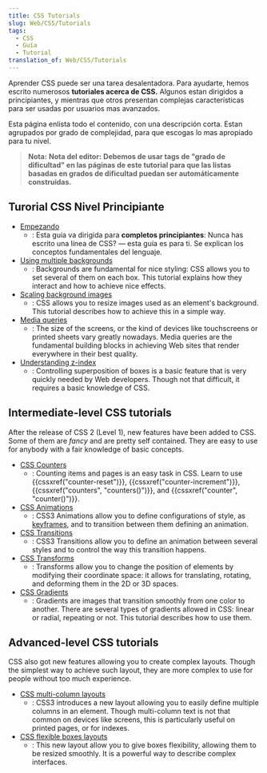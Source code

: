 ```yaml
---
title: CSS Tutorials
slug: Web/CSS/Tutorials
tags:
  - CSS
  - Guía
  - Tutorial
translation_of: Web/CSS/Tutorials
---
```

Aprender CSS puede ser una tarea desalentadora. Para ayudarte, hemos escrito numerosos **tutoriales acerca de CSS.** Algunos estan dirigidos a principiantes, y mientras que otros presentan complejas características para ser usadas por usuarios mas avanzados.

Esta página enlista todo el contenido, con una descripción corta. Estan agrupados por grado de complejidad, para que escogas lo mas apropiado para tu nivel.

> **Nota:** **Nota del editor:** **Debemos de usar tags de "grado de dificultad" en las páginas de este tutorial para que las listas basadas en grados de dificultad puedan ser automáticamente construidas.**

## Turorial CSS Nivel Principiante

- [Empezando](/es/docs/CSS/Getting_Started)
  - : Esta guía va dirigida para **completos principiantes**: Nunca has escrito una línea de CSS? — esta guía es para ti. Se explican los conceptos fundamentales del lenguaje.
- [Using multiple backgrounds](/es/docs/CSS/Using_CSS_multiple_backgrounds)
  - : Backgrounds are fundamental for nice styling: CSS allows you to set several of them on each box. This tutorial explains how they interact and how to achieve nice effects.
- [Scaling background images](/es/docs/CSS/Scaling_background_images)
  - : CSS allows you to resize images used as an element's background. This tutorial describes how to achieve this in a simple way.
- [Media queries](/es/docs/CSS/Media_queries)
  - : The size of the screens, or the kind of devices like touchscreens or printed sheets vary greatly nowadays. Media queries are the fundamental building blocks in achieving Web sites that render everywhere in their best quality.
- [Understanding z-index](/es/docs/CSS/Understanding_z-index)
  - : Controlling superposition of boxes is a basic feature that is very quickly needed by Web developers. Though not that difficult, it requires a basic knowledge of CSS.

## Intermediate-level CSS tutorials

After the release of CSS 2 (Level 1), new features have been added to CSS. Some of them are _fancy_ and are pretty self contained. They are easy to use for anybody with a fair knowledge of basic concepts.

- [CSS Counters](/es/docs/CSS/Counters)
  - : Counting items and pages is an easy task in CSS. Learn to use {{cssxref("counter-reset")}}, {{cssxref("counter-increment")}}, {{cssxref("counters", "counters()")}}, and {{cssxref("counter", "counter()")}}.
- [CSS Animations](/es/docs/CSS/Tutorials/Using_CSS_animations "https://developer.mozilla.org/en-US/docs/CSS/Using_CSS_animations")
  - : CSS3 Animations allow you to define configurations of style, as [keyframes](/es/docs/CSS/@keyframes), and to transition between them defining an animation.
- [CSS Transitions](/es/docs/CSS/Tutorials/Using_CSS_transitions "/en-US/docs/CSS/Using_CSS_transitions")
  - : CSS3 Transitions allow you to define an animation between several styles and to control the way this transition happens.
- [CSS Transforms](/es/docs/CSS/Tutorials/Using_CSS_transforms)
  - : Transforms allow you to change the position of elements by modifying their coordinate space: it allows for translating, rotating, and deforming them in the 2D or 3D spaces.
- [CSS Gradients](/es/docs/CSS/Using_CSS_gradients)
  - : Gradients are images that transition smoothly from one color to another. There are several types of gradients allowed in CSS: linear or radial, repeating or not. This tutorial describes how to use them.

## Advanced-level CSS tutorials

CSS also got new features allowing you to create complex layouts. Though the simplest way to achieve such layout, they are more complex to use for people without too much experience.

- [CSS multi-column layouts](/es/docs/CSS/Using_CSS_multi-column_layouts)
  - : CSS3 introduces a new layout allowing you to easily define multiple columns in an element. Though multi-column text is not that common on devices like screens, this is particularly useful on printed pages, or for indexes.
- [CSS flexible boxes layouts](/es/docs/CSS/Using_CSS_flexible_boxes)
  - : This new layout allow you to give boxes flexibility, allowing them to be resized smoothly. It is a powerful way to describe complex interfaces.

